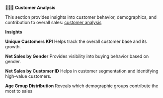 🧑‍🤝‍🧑 **Customer Analysis**

This section provides insights into customer behavior, demographics, and contribution to overall sales:
<a href="https://github.com/chandusaigari/clothing-sales-insights/blob/main/customer%20analysis.png"> customer analysis </a>


**Insights**

**Unique Customers KPI**
Helps track the overall customer base and its growth.

**Net Sales by Gender**
Provides visibility into buying behavior based on gender.

**Net Sales by Customer ID**
Helps in customer segmentation and identifying high-value customers.

**Age Group Distribution**
Reveals which demographic groups contribute the most to sales
